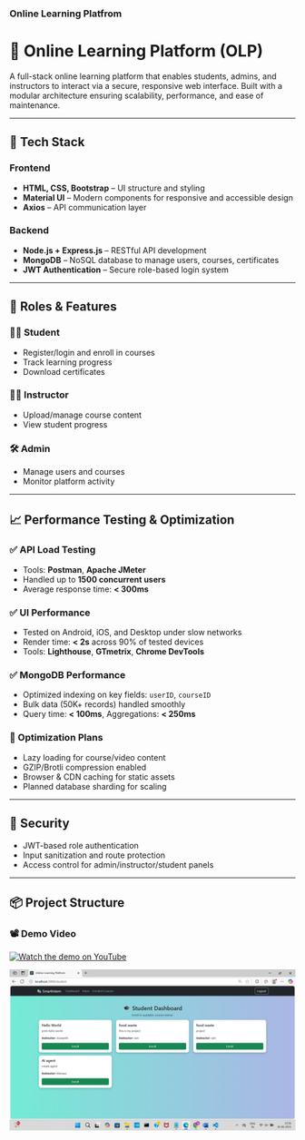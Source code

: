 ### Online Learning Platfrom

# 🧠 Online Learning Platform (OLP)

A full-stack online learning platform that enables students, admins, and instructors to interact via a secure, responsive web interface. Built with a modular architecture ensuring scalability, performance, and ease of maintenance.

---

## 🚀 Tech Stack

### Frontend
- **HTML, CSS, Bootstrap** – UI structure and styling
- **Material UI** – Modern components for responsive and accessible design
- **Axios** – API communication layer

### Backend
- **Node.js + Express.js** – RESTful API development
- **MongoDB** – NoSQL database to manage users, courses, certificates
- **JWT Authentication** – Secure role-based login system

---

## 👥 Roles & Features

### 👨‍🎓 Student
- Register/login and enroll in courses
- Track learning progress
- Download certificates

### 👨‍🏫 Instructor
- Upload/manage course content
- View student progress

### 🛠️ Admin
- Manage users and courses
- Monitor platform activity

---

## 📈 Performance Testing & Optimization

### ✅ API Load Testing
- Tools: **Postman**, **Apache JMeter**
- Handled up to **1500 concurrent users**
- Average response time: **< 300ms**

### ✅ UI Performance
- Tested on Android, iOS, and Desktop under slow networks
- Render time: **< 2s** across 90% of tested devices
- Tools: **Lighthouse**, **GTmetrix**, **Chrome DevTools**

### ✅ MongoDB Performance
- Optimized indexing on key fields: `userID`, `courseID`
- Bulk data (50K+ records) handled smoothly
- Query time: **< 100ms**, Aggregations: **< 250ms**

### 🔧 Optimization Plans
- Lazy loading for course/video content
- GZIP/Brotli compression enabled
- Browser & CDN caching for static assets
- Planned database sharding for scaling

---

## 🔐 Security
- JWT-based role authentication
- Input sanitization and route protection
- Access control for admin/instructor/student panels

---

## 📦 Project Structure


### 📽️ Demo Video 

[![Watch the demo on YouTube](https://img.youtube.com/vi/POyCF6VH3uo/hqdefault.jpg)](https://www.youtube.com/watch?v=POyCF6VH3uo)


![image alt](https://github.com/YalamatijeswanthKumarraju/SmartInternz/blob/ab9ccd40ce816a262034f1f33ffed897e9e0dcef/SmartInternz5.png)
